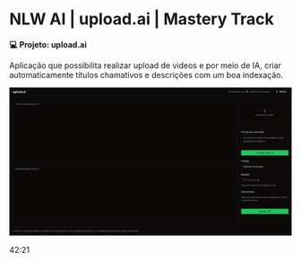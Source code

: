 # NLW AI | upload.ai | Mastery Track

**💻 Projeto: upload.ai**

Aplicação que possibilita realizar upload de videos e por meio de IA, criar automaticamente títulos chamativos e descrições com um boa indexação.

![upload.ai frontend](./screenshots/frontend.png)

42:21